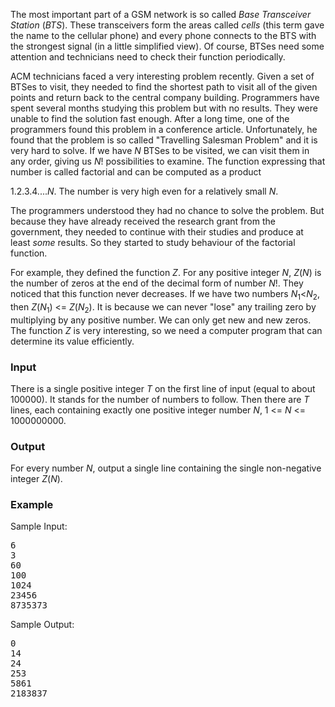 <p>
The most important part of a&nbsp;GSM network is so called
<em>Base Transceiver Station</em> (<em>BTS</em>). These transceivers form the
areas called <em>cells</em> (this term gave the name to the cellular phone)
and every phone connects to the BTS with the strongest signal (in
a&nbsp;little simplified view). Of course, BTSes need some attention and
technicians need to check their function periodically.

</p><p>
ACM technicians faced a&nbsp;very interesting problem recently. Given a&nbsp;set of
BTSes to visit, they needed to find the shortest path to visit all of the
given points and return back to the central company building. Programmers
have spent several months studying this problem but with no results. They
were unable to find the solution fast enough. After a&nbsp;long time, one of the
programmers found this problem in a&nbsp;conference article. Unfortunately, he
found that the problem is so called "Travelling Salesman Problem" and it is
very hard to solve. If we have <var>N</var> BTSes to be visited, we can visit them in
any order, giving us <var>N</var>! possibilities to examine. The function expressing
that number is called factorial and can be computed as a&nbsp;product

1.2.3.4....<var>N</var>. The number is very high even for a&nbsp;relatively small <var>N</var>.

</p><p>
The programmers understood they had no chance to solve the problem. But
because they have already received the research grant from the government,
they needed to continue with their studies and produce at least <em>some</em>
results. So they started to study behaviour of the factorial function.

</p><p>
For example, they defined the function <var>Z</var>. For any positive integer <var>N</var>,
<var>Z</var>(<var>N</var>) is the number of zeros at the end of the decimal form of number
<var>N</var>!. They noticed that this function never decreases. If we have two numbers
<var>N</var><sub>1</sub>&lt;<var>N</var><sub>2</sub>, then 
<var>Z</var>(<var>N</var><sub>1</sub>) &lt;= <var>Z</var>(<var>N</var><sub>2</sub>). It is because we can never "lose" any
trailing zero by multiplying by any positive number. We can only get new
and new zeros. The function <var>Z</var> is very interesting, so we need a&nbsp;computer
program that can determine its value efficiently.

</p><p>
</p><h3>Input</h3>

<p>
There is a&nbsp;single positive integer <var>T</var> on the first line of input (equal to about 100000). It stands
for the number of numbers to follow. Then there are <var>T</var> lines, each containing
exactly one positive integer number <var>N</var>, 
1 &lt;= <var>N</var> &lt;= 1000000000.

</p><p>
</p><h3>Output</h3>

<p>
For every number <var>N</var>, output a&nbsp;single line containing the single non-negative
integer <var>Z</var>(<var>N</var>).
</p><h3>Example</h3>
<p>Sample Input:</p>

<pre><tt>6
3
60
100
1024
23456
8735373
</tt></pre>

<p>Sample Output:</p>

<pre><tt>0
14
24
253
5861
2183837
</tt></pre>